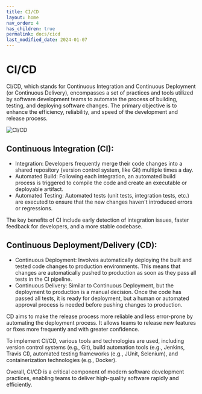 ```yaml
---
title: CI/CD
layout: home
nav_order: 4
has_children: true
permalink: docs/cicd
last_modified_date: 2024-01-07
---
```


# CI/CD

CI/CD, which stands for Continuous Integration and Continuous Deployment (or Continuous Delivery), encompasses a set of practices and tools utilized by software development teams to automate the process of building, testing, and deploying software changes. The primary objective is to enhance the efficiency, reliability, and speed of the development and release process.

![CI/CD](https://user-cube.github.io/devops-cheatsheet/assets/images/cicd.png)

## Continuous Integration (CI):

- Integration: Developers frequently merge their code changes into a shared repository (version control system, like Git) multiple times a day.
- Automated Build: Following each integration, an automated build process is triggered to compile the code and create an executable or deployable artifact.
- Automated Testing: Automated tests (unit tests, integration tests, etc.) are executed to ensure that the new changes haven't introduced errors or regressions.

The key benefits of CI include early detection of integration issues, faster feedback for developers, and a more stable codebase.

## Continuous Deployment/Delivery (CD):

- Continuous Deployment: Involves automatically deploying the built and tested code changes to production environments. This means that changes are automatically pushed to production as soon as they pass all tests in the CI pipeline.
- Continuous Delivery: Similar to Continuous Deployment, but the deployment to production is a manual decision. Once the code has passed all tests, it is ready for deployment, but a human or automated approval process is needed before pushing changes to production.

CD aims to make the release process more reliable and less error-prone by automating the deployment process. It allows teams to release new features or fixes more frequently and with greater confidence.

To implement CI/CD, various tools and technologies are used, including version control systems (e.g., Git), build automation tools (e.g., Jenkins, Travis CI), automated testing frameworks (e.g., JUnit, Selenium), and containerization technologies (e.g., Docker).

Overall, CI/CD is a critical component of modern software development practices, enabling teams to deliver high-quality software rapidly and efficiently.
